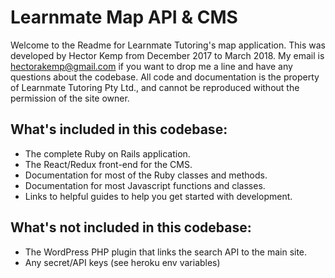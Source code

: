 # Learnmate Map API & CMS

Welcome to the Readme for Learnmate Tutoring's map application.
This was developed by Hector Kemp from December 2017 to March 2018.
My email is hectorakemp@gmail.com if you want to drop me a line and have any questions about the codebase.
All code and documentation is the property of Learnmate Tutoring Pty Ltd., and cannot be reproduced without the permission of the site owner.

## What's included in this codebase:

- The complete Ruby on Rails application.
- The React/Redux front-end for the CMS.
- Documentation for most of the Ruby classes and methods.
- Documentation for most Javascript functions and classes.
- Links to helpful guides to help you get started with development.

## What's not included in this codebase:

- The WordPress PHP plugin that links the search API to the main site.
- Any secret/API keys (see heroku env variables)

